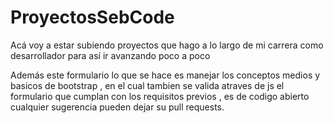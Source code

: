 # ProyectosSebCode
Acá voy a estar subiendo proyectos que hago a lo largo de mi carrera como desarrollador para así ir avanzando poco a poco

Además este formulario lo que se hace es manejar los conceptos medios y basicos de bootstrap , en el cual tambien se valida atraves de js el formulario que cumplan con los
requisitos previos , es de codigo abierto cualquier sugerencia pueden dejar su pull requests.
